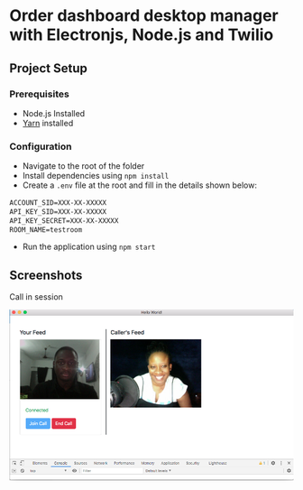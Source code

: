 # Order dashboard desktop manager with Electronjs, Node.js and Twilio

## Project Setup

### Prerequisites

- Node.js Installed
- [Yarn](https://yarnpkg.com/) installed

### Configuration

- Navigate to the root of the folder
- Install dependencies using `npm install`
- Create a `.env` file at the root and fill in the details shown below:

```
ACCOUNT_SID=XXX-XX-XXXXX
API_KEY_SID=XXX-XX-XXXXX
API_KEY_SECRET=XXX-XX-XXXXX
ROOM_NAME=testroom

```

- Run the application using `npm start`

## Screenshots

Call in session

![Dashboard](call.png)
